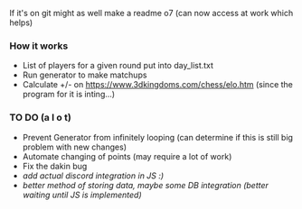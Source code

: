 If it's on git might as well make a readme o7 (can now access at work which helps)

### How it works
- List of players for a given round put into day_list.txt
- Run generator to make matchups
- Calculate +/- on https://www.3dkingdoms.com/chess/elo.htm (since the program for it is inting...)

### TO DO (a l o t)
- Prevent Generator from infinitely looping (can determine if this is still big problem with new changes)
- Automate changing of points (may require a lot of work)
- Fix the dakin bug
- *add actual discord integration in JS :)*
- *better method of storing data, maybe some DB integration (better waiting until JS is implemented)*